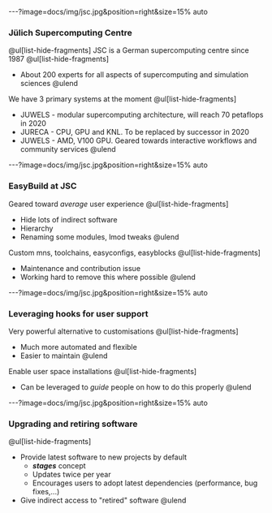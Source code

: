 ---?image=docs/img/jsc.jpg&position=right&size=15% auto

### Jülich Supercomputing Centre
@ul[list-hide-fragments]
JSC is a German supercomputing centre since 1987
@ul[list-hide-fragments]
- About 200 experts for all aspects of supercomputing and simulation sciences
@ulend

We have 3 primary systems at the moment
@ul[list-hide-fragments]
- JUWELS - modular supercomputing architecture, will reach 70 petaflops in 2020
- JURECA - CPU, GPU and KNL. To be replaced by successor in 2020
- JUWELS - AMD, V100 GPU. Geared towards interactive workflows and community services
@ulend
  
---?image=docs/img/jsc.jpg&position=right&size=15% auto

### EasyBuild at JSC

Geared toward *average* user experience
@ul[list-hide-fragments]
- Hide lots of indirect software
- Hierarchy
- Renaming some modules, lmod tweaks
@ulend

Custom mns, toolchains, easyconfigs, easyblocks
@ul[list-hide-fragments]
- Maintenance and contribution issue
- Working hard to remove this where possible
@ulend

---?image=docs/img/jsc.jpg&position=right&size=15% auto

### Leveraging hooks for user support

Very powerful alternative to customisations
@ul[list-hide-fragments]
- Much more automated and flexible
- Easier to maintain
@ulend

Enable user space installations
@ul[list-hide-fragments]
- Can be leveraged to *guide* people on how to do this properly
@ulend

---?image=docs/img/jsc.jpg&position=right&size=15% auto

### Upgrading and retiring software

@ul[list-hide-fragments]
* Provide latest software to new projects by default
  - ***stages*** concept
  - Updates twice per year
  - Encourages users to adopt latest dependencies (performance, bug fixes,...)
* Give indirect access to "retired" software
@ulend